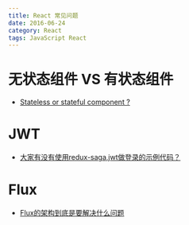 ```yaml
---
title: React 常见问题
date: 2016-06-24
category: React
tags: JavaScript React
---
```


# 无状态组件 VS 有状态组件
- [Stateless or stateful component ?](http://react-china.org/t/stateless-or-stateful-component/6021)

# JWT
- [大家有没有使用redux-saga,jwt做登录的示例代码？](http://react-china.org/t/redux-saga-jwt/6187)

# Flux
- [Flux的架构到底是要解决什么问题](http://react-china.org/t/flux/6188)
